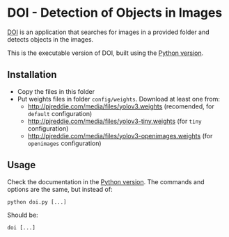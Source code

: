 # DOI - Detection of Objects in Images

[DOI](https://github.com/labcif/DOI/) is an application that searches for images in a provided folder and detects objects in the images.

This is the executable version of DOI, built using the [Python version](https://github.com/labcif/DOI/doi/).

## Installation

* Copy the files in this folder
* Put weights files in folder `config/weights`. Download at least one from:
  * http://pjreddie.com/media/files/yolov3.weights (recomended, for `default` configuration)
  * http://pjreddie.com/media/files/yolov3-tiny.weights (for `tiny` configuration)
  * http://pjreddie.com/media/files/yolov3-openimages.weights (for `openimages` configuration)

## Usage

Check the documentation in the [Python version](https://github.com/labcif/DOI/doi/). The commands and options are the same, but instead of:

`python doi.py [...]`

Should be:

`doi [...]`